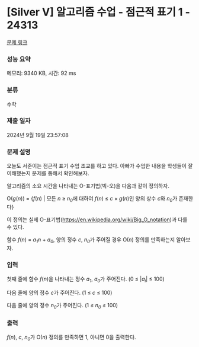 # [Silver V] 알고리즘 수업 - 점근적 표기 1 - 24313 

[문제 링크](https://www.acmicpc.net/problem/24313) 

### 성능 요약

메모리: 9340 KB, 시간: 92 ms

### 분류

수학

### 제출 일자

2024년 9월 19일 23:57:08

### 문제 설명

<p style="user-select: auto !important;">오늘도 서준이는 점근적 표기 수업 조교를 하고 있다. 아빠가 수업한 내용을 학생들이 잘 이해했는지 문제를 통해서 확인해보자.</p>

<p style="user-select: auto !important;">알고리즘의 소요 시간을 나타내는 O-표기법(빅-오)을 다음과 같이 정의하자.</p>

<p style="user-select: auto !important;">O(<em style="user-select: auto !important;">g</em>(<em style="user-select: auto !important;">n</em>)) = {<em style="user-select: auto !important;">f</em>(<em style="user-select: auto !important;">n</em>) | 모든 <em style="user-select: auto !important;">n</em> ≥ <em style="user-select: auto !important;">n<sub style="user-select: auto !important;">0</sub></em>에 대하여 <em style="user-select: auto !important;">f</em>(<em style="user-select: auto !important;">n</em>) ≤ <em style="user-select: auto !important;">c</em> × <em style="user-select: auto !important;">g</em>(<em style="user-select: auto !important;">n</em>)인 양의 상수 <em style="user-select: auto !important;">c</em>와 <em style="user-select: auto !important;">n<sub style="user-select: auto !important;">0</sub></em>가 존재한다}</p>

<p style="user-select: auto !important;">이 정의는 실제 O-표기법(<a href="https://en.wikipedia.org/wiki/Big_O_notation" style="user-select: auto !important;">https://en.wikipedia.org/wiki/Big_O_notation</a>)과 다를 수 있다.</p>

<p style="user-select: auto !important;">함수 <em style="user-select: auto !important;">f</em>(<em style="user-select: auto !important;">n</em>) = <em style="user-select: auto !important;">a<sub style="user-select: auto !important;">1</sub>n </em>+ <em style="user-select: auto !important;">a<sub style="user-select: auto !important;">0</sub></em>, 양의 정수 <em style="user-select: auto !important;">c</em>, <em style="user-select: auto !important;">n<sub style="user-select: auto !important;">0</sub></em>가 주어질 경우 O(<em style="user-select: auto !important;">n</em>) 정의를 만족하는지 알아보자.</p>

### 입력 

 <p style="user-select: auto !important;">첫째 줄에 함수 <em style="user-select: auto !important;">f</em>(<em style="user-select: auto !important;">n</em>)을 나타내는 정수 <em style="user-select: auto !important;">a<sub style="user-select: auto !important;">1</sub></em>, <em style="user-select: auto !important;">a</em><sub style="user-select: auto !important;"><em style="user-select: auto !important;">0</em></sub>가 주어진다. (0 ≤ |<em style="user-select: auto !important;">a<sub style="user-select: auto !important;">i</sub></em>| ≤ 100)</p>

<p style="user-select: auto !important;">다음 줄에 양의 정수 <em style="user-select: auto !important;">c</em>가 주어진다. (1 ≤ <em style="user-select: auto !important;">c</em> ≤ 100)</p>

<p style="user-select: auto !important;">다음 줄에 양의 정수 <em style="user-select: auto !important;">n<sub style="user-select: auto !important;">0</sub></em>가 주어진다. (1 ≤ <em style="user-select: auto !important;">n<sub style="user-select: auto !important;">0</sub></em> ≤ 100)</p>

### 출력 

 <p style="user-select: auto !important;"><em style="user-select: auto !important;">f</em>(<em style="user-select: auto !important;">n</em>), <em style="user-select: auto !important;">c</em>, <em style="user-select: auto !important;">n<sub style="user-select: auto !important;">0</sub></em>가 O(<em style="user-select: auto !important;">n</em>) 정의를 만족하면 1, 아니면 0을 출력한다.</p>

